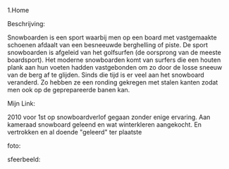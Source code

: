 1.Home

Beschrijving:

Snowboarden is een sport waarbij men op een board met vastgemaakte schoenen afdaalt van een besneeuwde berghelling of piste. 
De sport snowboarden is afgeleid van het golfsurfen (de oorsprong van de meeste boardsport). 
Het moderne snowboarden komt van surfers die een houten plank aan hun voeten hadden vastgebonden om zo door de losse sneeuw van de berg af te glijden. 
Sinds die tijd is er veel aan het snowboard veranderd. 
Zo hebben ze een ronding gekregen met stalen kanten zodat men ook op de geprepareerde banen kan.

Mijn Link:

2010 voor 1st op snowboardverlof gegaan zonder enige ervaring.
Aan kameraad snowboard geleend en wat winterkleren aangekocht.
En vertrokken en al doende "geleerd" ter plaatste


foto:

sfeerbeeld:

